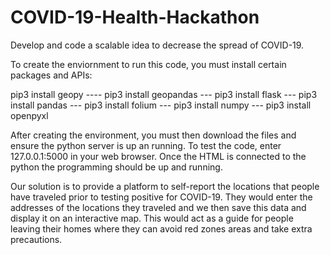# COVID-19-Health-Hackathon
Develop and code a scalable idea to decrease the spread of COVID-19.

To create the enviornment to run this code, you must install certain packages and APIs:

  pip3 install geopy ----
  pip3 install geopandas ---
  pip3 install flask --- 
  pip3 install pandas --- 
  pip3 install folium --- 
  pip3 install numpy --- 
  pip3 install openpyxl
  
After creating the environment, you must then download the files and ensure the python server is up an running. To test the code, enter 127.0.0.1:5000 in your web browser. Once the HTML is connected to the python the programming should be up and running.



Our solution is to provide a platform to self-report the locations that people have traveled prior to testing positive for COVID-19. 
They would enter the addresses of the locations they traveled and we then save this data and display it on an interactive map. 
This would act as a guide for people leaving their homes where they can avoid red zones areas and take extra precautions.


